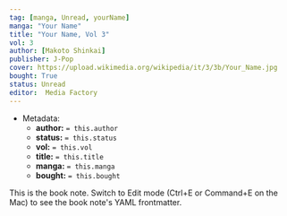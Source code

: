 ```yaml
---
tag: [manga, Unread, yourName]
manga: "Your Name"
title: "Your Name, Vol 3"
vol: 3
author: [Makoto Shinkai]
publisher: J-Pop
cover: https://upload.wikimedia.org/wikipedia/it/3/3b/Your_Name.jpg
bought: True
status: Unread
editor:  Media Factory
---
```


- Metadata:
    - **author:** `= this.author`
    - **status:** `= this.status`
    - **vol:** `= this.vol`
    - **title:** `= this.title`
    - **manga:** `= this.manga`
    - **bought:** `= this.bought`

This is the book note. Switch to Edit mode (Ctrl+E or Command+E on the Mac) to see the book note's YAML frontmatter.